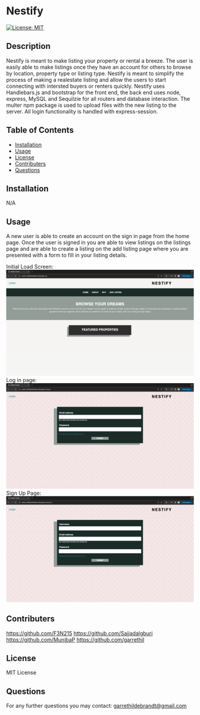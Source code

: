 # Nestify

 [![License: MIT](https://img.shields.io/badge/License-MIT-yellow.svg)](https://opensource.org/licenses/MIT)

 ## Description
  Nestify is meant to make listing your property or rental a breeze. The user is easily able to make listings once they have an account for others to browse by location, property type or listing type. Nestify is meant to simplify the process of making a realestate listing and allow the users to start connecting with intersted buyers or renters quickly. Nestify uses Handlebars.js and bootstrap for the front end, the back end uses node, express, MySQL and Sequilzie for all routers and database interaction. The multer npm package is used to upload files with the new listing to the server. All login functionality is handled with express-session. 

  ## Table of Contents
  - [Installation](#installation)
  - [Usage](#usage)
  - [License](#license)
  - [Contributers](#contributers)
  - [Questions](#questions)

  ## Installation 
  N/A 

  ## Usage
  A new user is able to create an account on the sign in page from the home page. Once the user is signed in you are able to view listings on the listings page and are able to create a listing on the add listing page where you are presented with a form to fill in your listing details.

 Initial Load Screen:
  ![Home screen](./public/assets/images/homepage.png)
 Log in page:
  ![Log in page](./public/assets/images/login.png)
 Sign Up Page:
  ![Sign up page](./public/assets/images/signup.png)

  ## Contributers
  https://github.com/F3N215
  https://github.com/Sajjadalgburi 
  https://github.com/MunibaP 
  https://github.com/garrethil 

  ## License
  MIT License

  ## Questions
  For any further questions you may contact: garrethildebrandt@gmail.com
